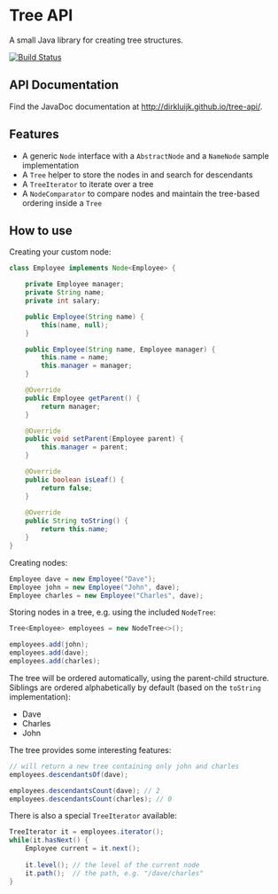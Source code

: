 # Tree API

A small Java library for creating tree structures.

[![Build Status](https://travis-ci.org/dirkluijk/tree-api.svg?branch=v1.0.0-BETA)](https://travis-ci.org/dirkluijk/tree-api)

## API Documentation
Find the JavaDoc documentation at http://dirkluijk.github.io/tree-api/.

## Features

* A generic ``Node`` interface with a ``AbstractNode`` and a ``NameNode`` sample implementation
* A ``Tree`` helper to store the nodes in and search for descendants
* A ``TreeIterator`` to iterate over a tree
* A ``NodeComparator`` to compare nodes and maintain the tree-based ordering inside a ``Tree``

## How to use

Creating your custom node:

```java
class Employee implements Node<Employee> {

    private Employee manager;
    private String name;
    private int salary;

    public Employee(String name) {
        this(name, null);
    }

    public Employee(String name, Employee manager) {
        this.name = name;
        this.manager = manager;
    }

    @Override
    public Employee getParent() {
        return manager;
    }

    @Override
    public void setParent(Employee parent) {
        this.manager = parent;
    }

    @Override
    public boolean isLeaf() {
        return false;
    }
    
    @Override
    public String toString() {
        return this.name;
    }
}
```

Creating nodes:

```java
Employee dave = new Employee("Dave");
Employee john = new Employee("John", dave);
Employee charles = new Employee("Charles", dave);
```

Storing nodes in a tree, e.g. using the included ``NodeTree``:

```java
Tree<Employee> employees = new NodeTree<>();

employees.add(john);
employees.add(dave);
employees.add(charles);
```

The tree will be ordered automatically, using the parent-child structure. Siblings are ordered alphabetically by default (based on the ``toString`` implementation):

* Dave
* Charles
* John

The tree provides some interesting features:

```java
// will return a new tree containing only john and charles
employees.descendantsOf(dave);	

employees.descendantsCount(dave); // 2
employees.descendantsCount(charles); // 0

```

There is also a special ``TreeIterator`` available:

```java
TreeIterator it = employees.iterator();
while(it.hasNext() {
	Employee current = it.next();
	
	it.level(); // the level of the current node
	it.path();  // the path, e.g. "/dave/charles"
}
```
